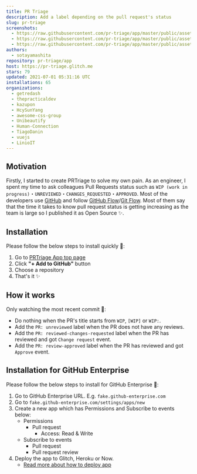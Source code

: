 ```yaml
---
title: PR Triage
description: Add a label depending on the pull request's status
slug: pr-triage
screenshots:
  - https://raw.githubusercontent.com/pr-triage/app/master/public/assets/screenshots/main.png
  - https://raw.githubusercontent.com/pr-triage/app/master/public/assets/screenshots/workflow.png
  - https://raw.githubusercontent.com/pr-triage/app/master/public/assets/screenshots/privacy.png
authors:
  - sotayamashita
repository: pr-triage/app
host: https://pr-triage.glitch.me
stars: 79
updated: 2021-07-01 05:31:16 UTC
installations: 65
organizations:
  - getredash
  - thepracticaldev
  - kazupon
  - HcySunYang
  - awesome-css-group
  - Unibeautify
  - Human-Connection
  - TiagoDanin
  - vuejs
  - LinioIT
---
```


## Motivation

Firstly, I started to create PRTriage to solve my own pain. As an engineer, I spent my time to ask colleagues Pull Requests status such as `WIP (work in progress)`・`UNREVIEWED`・`CHANGES_REQUESTED`・`APPROVED`. Most of the developers use [GitHub](https://github.com) and follow [GitHub Flow](https://guides.github.com/introduction/flow/)/[Git Flow](https://datasift.github.io/gitflow/IntroducingGitFlow.html). Most of them say that the time it takes to know pull request status is getting increasing as the team is large so I published it as Open Source :sparkles:.

## Installation

Please follow the below steps to install quickly :rocket::

1. Go to [PRTriage App top page](https://probot.github.io/apps/pr-triage/)
1. Click **"+ Add to GitHub"** button
1. Choose a repository
1. That's it :sparkles:

## How it works

Only watching the most recent commit :eyes::

- Do nothing when the PR's title starts from `WIP`, `[WIP]` or `WIP:`.
- Add the `PR: unreviewed` label when the PR does not have any reviews.
- Add the `PR: reviewed-changes-requested` label when the PR has reviewed and got `Change request` event.
- Add the `PR: review-approved` label when the PR has reviewed and got `Approve` event.


## Installation for GitHub Enterprise

Please follow the below steps to install for GitHub Enterprise :rocket::

1. Go to GitHub Enterprise URL. E.g. `fake.github-enterprise.com`
1. Go to `fake.github-enterprise.com/settings/apps/new`
1. Create a new app which has Permissions and Subscribe to events below:
    - Permissions
        - Pull request
            - Access: Read & Write
    - Subscribe to events
        - Pull request
        - Pull request review
1. Deploy the app to Glitch, Heroku or Now.
    - [Read more about how to deploy app](https://probot.github.io/docs/deployment/)

